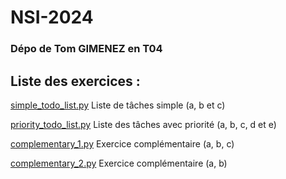 # NSI-2024
### Dépo de Tom GIMENEZ en T04

## Liste des exercices :
[simple_todo_list.py](./List_of_tasks/simple_todo_list.py) Liste de tâches simple (a, b et c)

[priority_todo_list.py](./List_of_tasks/priority_todo_list.py) Liste des tâches avec priorité (a, b, c, d et e)

[complementary_1.py](./Complementary_exercices/complementary_1.py) Exercice complémentaire (a, b, c)

[complementary_2.py](./Complementary_exercices/complementary_2.py) Exercice complémentaire (a, b)